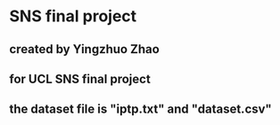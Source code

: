 # SNS final project
## created by Yingzhuo Zhao
## for UCL SNS final project
## the dataset file is "iptp.txt" and "dataset.csv"


